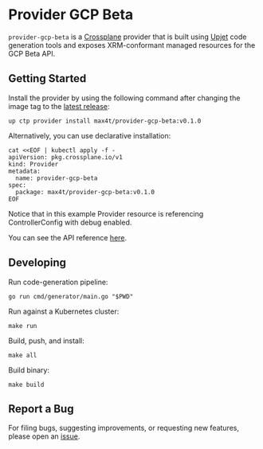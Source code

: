 # Provider GCP Beta

`provider-gcp-beta` is a [Crossplane](https://crossplane.io/) provider that
is built using [Upjet](https://github.com/upbound/upjet) code
generation tools and exposes XRM-conformant managed resources for the
GCP Beta API.

## Getting Started

Install the provider by using the following command after changing the image tag
to the [latest release](https://marketplace.upbound.io/providers/max4t/provider-gcp-beta):
```
up ctp provider install max4t/provider-gcp-beta:v0.1.0
```

Alternatively, you can use declarative installation:
```
cat <<EOF | kubectl apply -f -
apiVersion: pkg.crossplane.io/v1
kind: Provider
metadata:
  name: provider-gcp-beta
spec:
  package: max4t/provider-gcp-beta:v0.1.0
EOF
```

Notice that in this example Provider resource is referencing ControllerConfig with debug enabled.

You can see the API reference [here](https://doc.crds.dev/github.com/max4t/provider-gcp-beta).

## Developing

Run code-generation pipeline:
```console
go run cmd/generator/main.go "$PWD"
```

Run against a Kubernetes cluster:

```console
make run
```

Build, push, and install:

```console
make all
```

Build binary:

```console
make build
```

## Report a Bug

For filing bugs, suggesting improvements, or requesting new features, please
open an [issue](https://github.com/max4t/provider-gcp-beta/issues).
